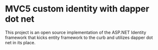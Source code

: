 # MVC5 custom identity with dapper dot net
This project is an open source implementation of the ASP.NET Identity framework that kicks entity framework to the curb and utilizes dapper dot net in its place.
